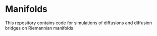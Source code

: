 # Manifolds
This repository contains code for simulations of diffusions and diffusion bridges on Riemannian manifolds
